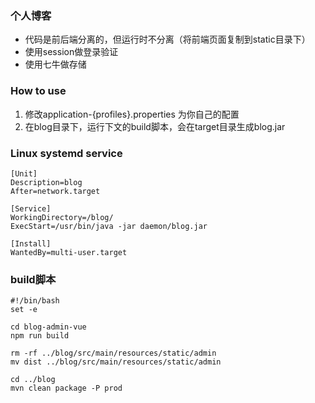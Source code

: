 ### 个人博客
- 代码是前后端分离的，但运行时不分离（将前端页面复制到static目录下）
- 使用session做登录验证
- 使用七牛做存储

### How to use
1. 修改application-{profiles}.properties 为你自己的配置
2. 在blog目录下，运行下文的build脚本，会在target目录生成blog.jar

### Linux systemd service
```
[Unit]
Description=blog
After=network.target

[Service]
WorkingDirectory=/blog/
ExecStart=/usr/bin/java -jar daemon/blog.jar

[Install]
WantedBy=multi-user.target
```

### build脚本

```
#!/bin/bash
set -e

cd blog-admin-vue
npm run build

rm -rf ../blog/src/main/resources/static/admin
mv dist ../blog/src/main/resources/static/admin

cd ../blog
mvn clean package -P prod
```